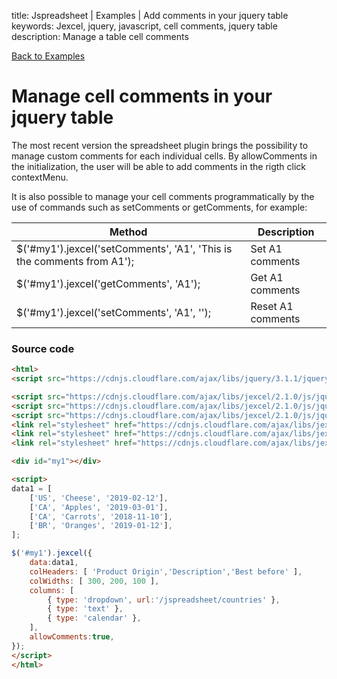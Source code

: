 title: Jspreadsheet | Examples | Add comments in your jquery table
keywords: Jexcel, jquery, javascript, cell comments, jquery table
description: Manage a table cell comments

[Back to Examples](/jspreadsheet/v2/examples)

# Manage cell comments in your jquery table

The most recent version the spreadsheet plugin brings the possibility to manage custom comments for each individual cells. By allowComments in the initialization, the user will be able to add comments in the rigth click contextMenu.

It is also possible to manage your cell comments programmatically by the use of commands such as setComments or getComments, for example:

| Method                                                                  | Description        |
|-------------------------------------------------------------------------|--------------------|
| $('#my1').jexcel('setComments', 'A1', 'This is the comments from A1');  | Set A1 comments    |
| $('#my1').jexcel('getComments', 'A1');                                  | Get A1 comments    |
| $('#my1').jexcel('setComments', 'A1', '');                              | Reset A1 comments  |
  

### Source code

```html
<html>
<script src="https://cdnjs.cloudflare.com/ajax/libs/jquery/3.1.1/jquery.min.js"></script>

<script src="https://cdnjs.cloudflare.com/ajax/libs/jexcel/2.1.0/js/jquery.jexcel.js"></script>
<script src="https://cdnjs.cloudflare.com/ajax/libs/jexcel/2.1.0/js/jquery.jdropdown.js"></script>
<script src="https://cdnjs.cloudflare.com/ajax/libs/jexcel/2.1.0/js/jquery.jcalendar.js"></script>
<link rel="stylesheet" href="https://cdnjs.cloudflare.com/ajax/libs/jexcel/2.1.0/css/jquery.jexcel.min.css" type="text/css" />
<link rel="stylesheet" href="https://cdnjs.cloudflare.com/ajax/libs/jexcel/2.1.0/css/jquery.jdropdown.min.css" type="text/css" />
<link rel="stylesheet" href="https://cdnjs.cloudflare.com/ajax/libs/jexcel/2.1.0/css/jquery.jcalendar.min.css" type="text/css" />

<div id="my1"></div>

<script>
data1 = [
    ['US', 'Cheese', '2019-02-12'],
    ['CA', 'Apples', '2019-03-01'],
    ['CA', 'Carrots', '2018-11-10'],
    ['BR', 'Oranges', '2019-01-12'],
];

$('#my1').jexcel({
    data:data1,
    colHeaders: [ 'Product Origin','Description','Best before' ],
    colWidths: [ 300, 200, 100 ],
    columns: [
        { type: 'dropdown', url:'/jspreadsheet/countries' },
        { type: 'text' },
        { type: 'calendar' },
    ],
    allowComments:true,
});
</script>
</html>
```

